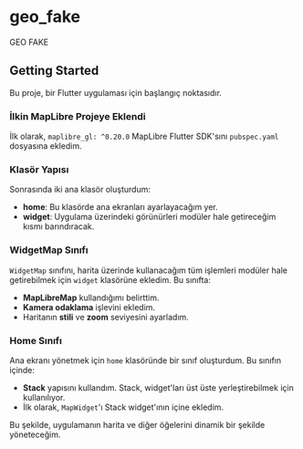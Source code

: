 # geo_fake

GEO FAKE

## Getting Started

Bu proje, bir Flutter uygulaması için başlangıç noktasıdır.

### İlkin MapLibre Projeye Eklendi

İlk olarak, `maplibre_gl: ^0.20.0` MapLibre Flutter SDK'sını `pubspec.yaml` dosyasına ekledim.

### Klasör Yapısı

Sonrasında iki ana klasör oluşturdum:

- **home**: Bu klasörde ana ekranları ayarlayacağım yer.
- **widget**: Uygulama üzerindeki görünürleri modüler hale getireceğim kısmı barındıracak.

### WidgetMap Sınıfı

`WidgetMap` sınıfını, harita üzerinde kullanacağım tüm işlemleri modüler hale getirebilmek için `widget` klasörüne ekledim. Bu sınıfta:

- **MapLibreMap** kullandığımı belirttim.
- **Kamera odaklama** işlevini ekledim.
- Haritanın **stili** ve **zoom** seviyesini ayarladım.

### Home Sınıfı

Ana ekranı yönetmek için `home` klasöründe bir sınıf oluşturdum. Bu sınıfın içinde:

- **Stack** yapısını kullandım. Stack, widget'ları üst üste yerleştirebilmek için kullanılıyor.
- İlk olarak, `MapWidget`'ı Stack widget'ının içine ekledim.

Bu şekilde, uygulamanın harita ve diğer öğelerini dinamik bir şekilde yöneteceğim.
